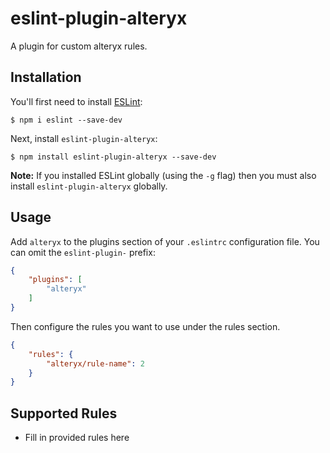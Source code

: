 # eslint-plugin-alteryx

A plugin for custom alteryx rules.

## Installation

You'll first need to install [ESLint](http://eslint.org):

```
$ npm i eslint --save-dev
```

Next, install `eslint-plugin-alteryx`:

```
$ npm install eslint-plugin-alteryx --save-dev
```

**Note:** If you installed ESLint globally (using the `-g` flag) then you must also install `eslint-plugin-alteryx` globally.

## Usage

Add `alteryx` to the plugins section of your `.eslintrc` configuration file. You can omit the `eslint-plugin-` prefix:

```json
{
    "plugins": [
        "alteryx"
    ]
}
```


Then configure the rules you want to use under the rules section.

```json
{
    "rules": {
        "alteryx/rule-name": 2
    }
}
```

## Supported Rules

* Fill in provided rules here





